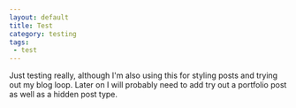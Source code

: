 ```yaml
---
layout: default
title: Test
category: testing
tags:
 - test
---
```


Just testing really, although I'm also using this for styling posts and trying out my blog loop. Later on I will probably need to add try out a portfolio post as well as a hidden post type.
